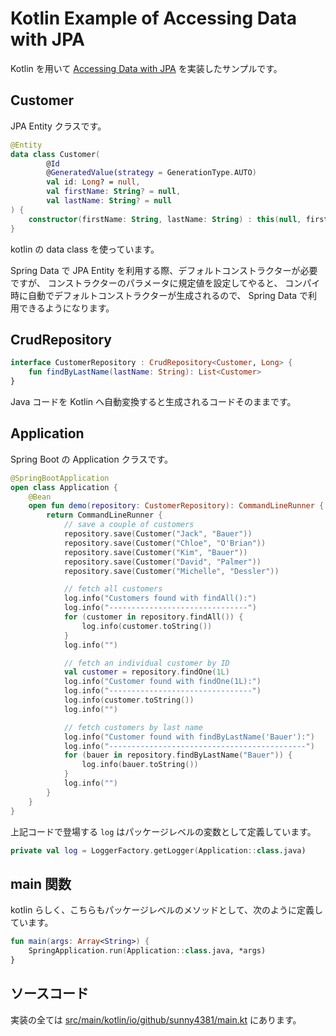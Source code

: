 Kotlin Example of Accessing Data with JPA
=====

Kotlin を用いて [Accessing Data with JPA](https://spring.io/guides/gs/accessing-data-jpa/) を実装したサンプルです。

## Customer

JPA Entity クラスです。

```kotlin
@Entity
data class Customer(
        @Id
        @GeneratedValue(strategy = GenerationType.AUTO)
        val id: Long? = null,
        val firstName: String? = null,
        val lastName: String? = null
) {
    constructor(firstName: String, lastName: String) : this(null, firstName, lastName)
}
```

kotlin の data class を使っています。

Spring Data で JPA Entity を利用する際、デフォルトコンストラクターが必要ですが、
コンストラクターのパラメータに規定値を設定してやると、
コンパイ時に自動でデフォルトコンストラクターが生成されるので、
Spring Data で利用できるようになります。


## CrudRepository

```kotlin
interface CustomerRepository : CrudRepository<Customer, Long> {
    fun findByLastName(lastName: String): List<Customer>
}
```

Java コードを Kotlin へ自動変換すると生成されるコードそのままです。

## Application

Spring Boot の Application クラスです。

```kotlin
@SpringBootApplication
open class Application {
    @Bean
    open fun demo(repository: CustomerRepository): CommandLineRunner {
        return CommandLineRunner {
            // save a couple of customers
            repository.save(Customer("Jack", "Bauer"))
            repository.save(Customer("Chloe", "O'Brian"))
            repository.save(Customer("Kim", "Bauer"))
            repository.save(Customer("David", "Palmer"))
            repository.save(Customer("Michelle", "Dessler"))

            // fetch all customers
            log.info("Customers found with findAll():")
            log.info("-------------------------------")
            for (customer in repository.findAll()) {
                log.info(customer.toString())
            }
            log.info("")

            // fetch an individual customer by ID
            val customer = repository.findOne(1L)
            log.info("Customer found with findOne(1L):")
            log.info("--------------------------------")
            log.info(customer.toString())
            log.info("")

            // fetch customers by last name
            log.info("Customer found with findByLastName('Bauer'):")
            log.info("--------------------------------------------")
            for (bauer in repository.findByLastName("Bauer")) {
                log.info(bauer.toString())
            }
            log.info("")
        }
    }
}
```

上記コードで登場する `log` はパッケージレベルの変数として定義しています。

```kotlin
private val log = LoggerFactory.getLogger(Application::class.java)
```

## main 関数

kotlin らしく、こちらもパッケージレベルのメソッドとして、次のように定義しています。

```kotlin
fun main(args: Array<String>) {
    SpringApplication.run(Application::class.java, *args)
}
```

## ソースコード

実装の全ては [src/main/kotlin/io/github/sunny4381/main.kt](src/main/kotlin/io/github/sunny4381/main.kt) にあります。
